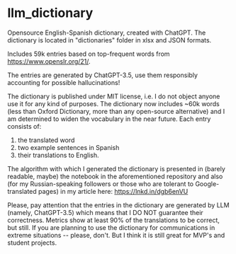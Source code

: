 # llm_dictionary
Opensource English-Spanish dictionary, created with ChatGPT. The dictionary is located in "dictionaries" folder in xlsx and JSON formats. 

Includes 59k entries based on top-frequent words from https://www.openslr.org/21/. 

The entries are generated by ChatGPT-3.5, use them responsibly accounting for possible hallucinations!

The dictionary is published under MIT license, i.e. I do not object anyone use it for any kind of purposes. The dictionary now includes ~60k words (less than Oxford Dictionary, more than any open-source alternative) and I am determined to widen the vocabulary in the near future. Each entry consists of:
1. the translated word
2. two example sentences in Spanish
3. their translations to English.
 

The algorithm with which I generated the dictionary is presented in (barely readable, maybe) the notebook in the aforementioned repository and also (for my Russian-speaking followers or those who are tolerant to Google-translated pages) in my article here: https://lnkd.in/dgb6enVU

Please, pay attention that the entries in the dictionary are generated by LLM (namely, ChatGPT-3.5) which means that I DO NOT guarantee their correctness. Metrics show at least 90% of the translations to be correct, but still. If you are planning to use the dictionary for communications in extreme situations -- please, don't. But I think it is still great for MVP's and student projects. 

